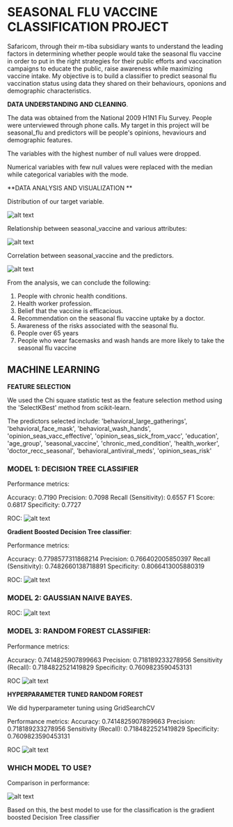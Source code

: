 # **SEASONAL FLU VACCINE CLASSIFICATION PROJECT**


Safaricom, through their m-tiba subsidiary wants to understand the leading factors in determining whether people would take the seasonal flu vaccine in order to put in the right strategies for their public efforts and vaccination campaigns to educate the public, raise awareness while maximizing vaccine intake.
My objective is to build a classifier to predict seasonal flu vaccination status using data they shared on their behaviours, oponions and demographic characteristics.



**DATA UNDERSTANDING AND CLEANING**.


The data was obtained from the National 2009 H1N1 Flu Survey. 
People were unterviewed through phone calls.
My target in this project will be seasonal_flu and predictors will be people's opinions, hevaviours and demographic features.

The variables with the highest number of null values were dropped.

Numerical variables with few null values were replaced with the median while categorical variables with the mode.




**DATA ANALYSIS AND VISUALIZATION
**

Distribution of our target variable.

![alt text](image.png)

Relationship between seasonal_vaccine and various attributes:

![alt text](image-1.png)

Correlation between seasonal_vaccine and the predictors.

![alt text](image-2.png)

From the analysis, we can conclude the following:

1. People with chronic health conditions.
2. Health worker profession.
3. Belief that the vaccine is efficacious.
4. Recommendation on the seasonal flu vaccine uptake by a doctor.
5. Awareness of the risks associated with the seasonal flu.
6. People over 65 years
7. People who wear facemasks and wash hands are more likely to take the seasonal flu vaccine

## MACHINE LEARNING

**FEATURE SELECTION**

We used the Chi square statistic test as the feature selection method using the 'SelectKBest' method from scikit-learn.

The predictors selected include:
'behavioral_large_gatherings', 'behavioral_face_mask', 'behavioral_wash_hands', 'opinion_seas_vacc_effective', 'opinion_seas_sick_from_vacc', 'education', 'age_group', 'seasonal_vaccine', 'chronic_med_condition', 'health_worker', 'doctor_recc_seasonal', 'behavioral_antiviral_meds', 'opinion_seas_risk'

### MODEL 1: DECISION TREE CLASSIFIER

Performance metrics:

Accuracy: 0.7190
Precision: 0.7098
Recall (Sensitivity): 0.6557
F1 Score: 0.6817
Specificity: 0.7727

ROC:
![alt text](image-3.png)

**Gradient Boosted Decision Tree classifier**:

Performance metrics:

Accuracy: 0.7798577311868214
Precision: 0.766402005850397
Recall (Sensitivity): 0.7482660138718891
Specificity: 0.8066413005880319

ROC:
![alt text](image-4.png)

### MODEL 2: GAUSSIAN NAIVE BAYES.

ROC:
![alt text](image-5.png)

### MODEL 3: RANDOM FOREST CLASSIFIER:

Performance metrics:

Accuracy: 0.7414825907899663
Precision: 0.718189233278956
Sensitivity (Recall): 0.7184822521419829
Specificity: 0.7609823590453131

ROC
![alt text](image-8.png)

**HYPERPARAMETER TUNED RANDOM FOREST**

We did hyperparameter tuning using GridSearchCV

Performance metrics:
Accuracy: 0.7414825907899663
Precision: 0.718189233278956
Sensitivity (Recall): 0.7184822521419829
Specificity: 0.7609823590453131

ROC
![alt text](image-9.png)

### WHICH MODEL TO USE?

Comparison in performance:

![alt text](image-7.png)

Based on this, the best model to use for the classification is the gradient boosted Decision Tree classifier




